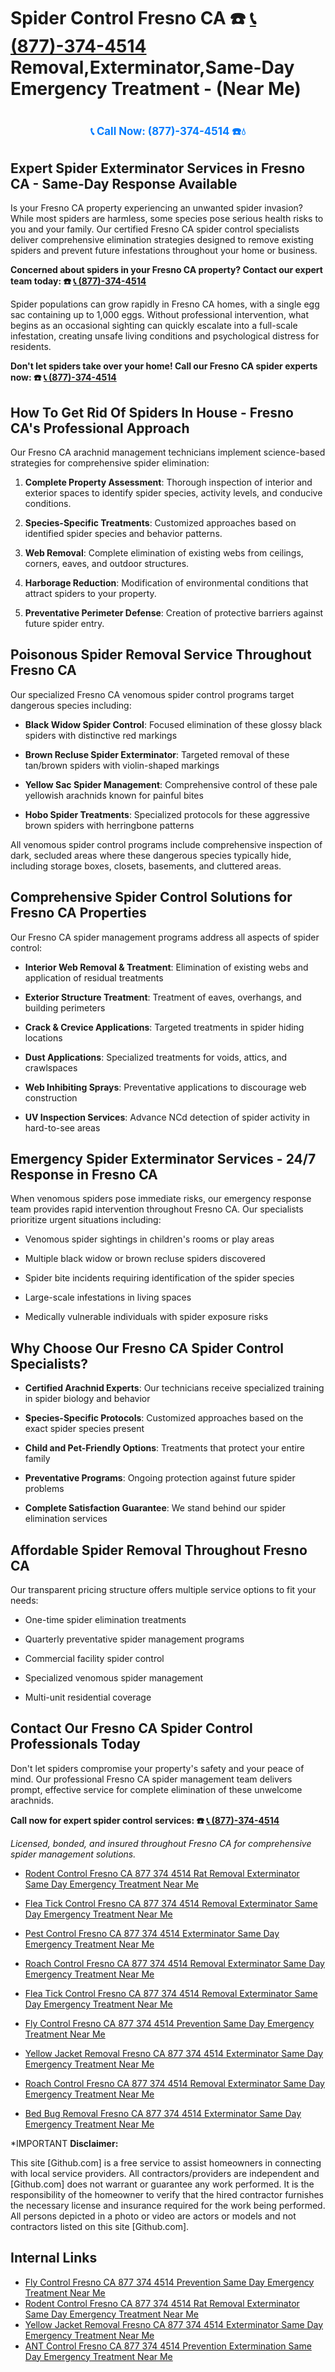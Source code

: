 # Spider Control Fresno CA ☎️ [📞 (877)-374-4514](https://pest-control-4514.netlify.app) Removal,Exterminator,Same-Day Emergency Treatment - (Near Me)
# 

<p align="center" style="font-size: 1.2em; font-weight: bold; margin: 20px 0;">
  <a href="https://pest-control-4514.netlify.app" target="_blank" style="color: #007BFF; text-decoration: none;">📞 Call Now: (877)-374-4514 ☎️💧</a>
</p>

## Expert Spider Exterminator Services in Fresno CA - Same-Day Response Available

Is your Fresno CA property experiencing an unwanted spider invasion? While most spiders are harmless, some species pose serious health risks to you and your family. Our certified Fresno CA spider control specialists deliver comprehensive elimination strategies designed to remove existing spiders and prevent future infestations throughout your home or business.

**Concerned about spiders in your Fresno CA property? Contact our expert team today: ☎️ [📞 (877)-374-4514](https://pest-control-4514.netlify.app)**

Spider populations can grow rapidly in Fresno CA homes, with a single egg sac containing up to 1,000 eggs. Without professional intervention, what begins as an occasional sighting can quickly escalate into a full-scale infestation, creating unsafe living conditions and psychological distress for residents.

**Don't let spiders take over your home! Call our Fresno CA spider experts now: ☎️ [📞 (877)-374-4514](https://pest-control-4514.netlify.app)**

## How To Get Rid Of Spiders In House - Fresno CA's Professional Approach

Our Fresno CA arachnid management technicians implement science-based strategies for comprehensive spider elimination:

1. **Complete Property Assessment**: Thorough inspection of interior and exterior spaces to identify spider species, activity levels, and conducive conditions.

2. **Species-Specific Treatments**: Customized approaches based on identified spider species and behavior patterns.

3. **Web Removal**: Complete elimination of existing webs from ceilings, corners, eaves, and outdoor structures.

4. **Harborage Reduction**: Modification of environmental conditions that attract spiders to your property.

5. **Preventative Perimeter Defense**: Creation of protective barriers against future spider entry.

## Poisonous Spider Removal Service Throughout Fresno CA

Our specialized Fresno CA venomous spider control programs target dangerous species including:

- **Black Widow Spider Control**: Focused elimination of these glossy black spiders with distinctive red markings

- **Brown Recluse Spider Exterminator**: Targeted removal of these tan/brown spiders with violin-shaped markings

- **Yellow Sac Spider Management**: Comprehensive control of these pale yellowish arachnids known for painful bites

- **Hobo Spider Treatments**: Specialized protocols for these aggressive brown spiders with herringbone patterns

All venomous spider control programs include comprehensive inspection of dark, secluded areas where these dangerous species typically hide, including storage boxes, closets, basements, and cluttered areas.

## Comprehensive Spider Control Solutions for Fresno CA Properties

Our Fresno CA spider management programs address all aspects of spider control:

- **Interior Web Removal & Treatment**: Elimination of existing webs and application of residual treatments

- **Exterior Structure Treatment**: Treatment of eaves, overhangs, and building perimeters

- **Crack & Crevice Applications**: Targeted treatments in spider hiding locations

- **Dust Applications**: Specialized treatments for voids, attics, and crawlspaces

- **Web Inhibiting Sprays**: Preventative applications to discourage web construction

- **UV Inspection Services**: Advance NCd detection of spider activity in hard-to-see areas

## Emergency Spider Exterminator Services - 24/7 Response in Fresno CA

When venomous spiders pose immediate risks, our emergency response team provides rapid intervention throughout Fresno CA. Our specialists prioritize urgent situations including:

- Venomous spider sightings in children's rooms or play areas

- Multiple black widow or brown recluse spiders discovered

- Spider bite incidents requiring identification of the spider species

- Large-scale infestations in living spaces

- Medically vulnerable individuals with spider exposure risks

## Why Choose Our Fresno CA Spider Control Specialists?

- **Certified Arachnid Experts**: Our technicians receive specialized training in spider biology and behavior

- **Species-Specific Protocols**: Customized approaches based on the exact spider species present

- **Child and Pet-Friendly Options**: Treatments that protect your entire family

- **Preventative Programs**: Ongoing protection against future spider problems

- **Complete Satisfaction Guarantee**: We stand behind our spider elimination services

## Affordable Spider Removal Throughout Fresno CA

Our transparent pricing structure offers multiple service options to fit your needs:

- One-time spider elimination treatments

- Quarterly preventative spider management programs

- Commercial facility spider control

- Specialized venomous spider management

- Multi-unit residential coverage

## Contact Our Fresno CA Spider Control Professionals Today

Don't let spiders compromise your property's safety and your peace of mind. Our professional Fresno CA spider management team delivers prompt, effective service for complete elimination of these unwelcome arachnids.

**Call now for expert spider control services: ☎️ [📞 (877)-374-4514](https://pest-control-4514.netlify.app)**

*Licensed, bonded, and insured throughout Fresno CA for comprehensive spider management solutions.*


- [Rodent Control Fresno CA 877 374 4514 Rat Removal Exterminator Same Day Emergency Treatment Near Me](https://github.com/allyoucaneatsushiin/pest-control/blob/main/Rodent-Control-Fresno-CA-877-374-4514-Rat-Removal-Exterminator-Same-Day-Emergency-Treatment-Near-Me.md)
- [Flea Tick Control Fresno CA 877 374 4514 Removal Exterminator Same Day Emergency Treatment Near Me](https://github.com/allyoucaneatsushiin/pest-control/blob/main/Flea-Tick-Control-Fresno-CA-877-374-4514-Removal-Exterminator-Same-Day-Emergency-Treatment-Near-Me.md)
- [Pest Control Fresno CA 877 374 4514 Exterminator Same Day Emergency Treatment Near Me](https://github.com/allyoucaneatsushiin/pest-control/blob/main/Pest-Control-Fresno-CA-877-374-4514-Exterminator-Same-Day-Emergency-Treatment-Near-Me.md)


- [Roach Control Fresno CA 877 374 4514 Removal Exterminator Same Day Emergency Treatment Near Me](https://github.com/allyoucaneatsushiin/pest-control/blob/main/Roach-Control-Fresno-CA-877-374-4514-Removal-Exterminator-Same-Day-Emergency-Treatment-Near-Me.md)
- [Flea Tick Control Fresno CA 877 374 4514 Removal Exterminator Same Day Emergency Treatment Near Me](https://github.com/allyoucaneatsushiin/pest-control/blob/main/Flea-Tick-Control-Fresno-CA-877-374-4514-Removal-Exterminator-Same-Day-Emergency-Treatment-Near-Me.md)
- [Fly Control Fresno CA 877 374 4514 Prevention Same Day Emergency Treatment Near Me](https://github.com/allyoucaneatsushiin/pest-control/blob/main/Fly-Control-Fresno-CA-877-374-4514-Prevention-Same-Day-Emergency-Treatment-Near-Me.md)


- [Yellow Jacket Removal Fresno CA 877 374 4514 Exterminator Same Day Emergency Treatment Near Me](https://github.com/allyoucaneatsushiin/pest-control/blob/main/Yellow-Jacket-Removal-Fresno-CA-877-374-4514-Exterminator-Same-Day-Emergency-Treatment-Near-Me.md)
- [Roach Control Fresno CA 877 374 4514 Removal Exterminator Same Day Emergency Treatment Near Me](https://github.com/allyoucaneatsushiin/pest-control/blob/main/Roach-Control-Fresno-CA-877-374-4514-Removal-Exterminator-Same-Day-Emergency-Treatment-Near-Me.md)
- [Bed Bug Removal Fresno CA 877 374 4514 Exterminator Same Day Emergency Treatment Near Me](https://github.com/allyoucaneatsushiin/pest-control/blob/main/Bed-Bug-Removal-Fresno-CA-877-374-4514-Exterminator-Same-Day-Emergency-Treatment-Near-Me.md)


*IMPORTANT **Disclaimer:**  

This site [Github.com] is a free service to assist homeowners in connecting with local service providers. All contractors/providers are independent and [Github.com] does not warrant or guarantee any work performed. It is the responsibility of the homeowner to verify that the hired contractor furnishes the necessary license and insurance required for the work being performed. All persons depicted in a photo or video are actors or models and not contractors listed on this site [Github.com].


## Internal Links
- [Fly Control Fresno CA 877 374 4514 Prevention Same Day Emergency Treatment Near Me](https://github.com/allyoucaneatsushiin/pest-control/blob/main/Fly-Control-Fresno-CA-877-374-4514-Prevention-Same-Day-Emergency-Treatment-Near-Me.md)
- [Rodent Control Fresno CA 877 374 4514 Rat Removal Exterminator Same Day Emergency Treatment Near Me](https://github.com/allyoucaneatsushiin/pest-control/blob/main/Rodent-Control-Fresno-CA-877-374-4514-Rat-Removal-Exterminator-Same-Day-Emergency-Treatment-Near-Me.md)
- [Yellow Jacket Removal Fresno CA 877 374 4514 Exterminator Same Day Emergency Treatment Near Me](https://github.com/allyoucaneatsushiin/pest-control/blob/main/Yellow-Jacket-Removal-Fresno-CA-877-374-4514-Exterminator-Same-Day-Emergency-Treatment-Near-Me.md)
- [ANT Control Fresno CA 877 374 4514 Prevention Extermination Same Day Emergency Treatment Near Me](https://github.com/allyoucaneatsushiin/pest-control/blob/main/ANT-Control-Fresno-CA-877-374-4514-Prevention-Extermination-Same-Day-Emergency-Treatment-Near-Me.md)
